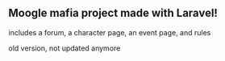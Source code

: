 ## **Moogle mafia project made with Laravel!**

includes a forum, a character page, an event page, and rules 

old version, not updated anymore
